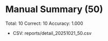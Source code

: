 # Manual Summary (50)

Total: 10  Correct: 10  Accuracy: 1.000

- CSV: reports/detail_20251021_50.csv
